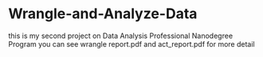 # Wrangle-and-Analyze-Data

this is my second project on Data Analysis Professional Nanodegree Program
you can see wrangle report.pdf and act_report.pdf 
for more detail
